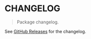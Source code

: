 # CHANGELOG

> Package changelog.

See [GitHub Releases](https://github.com/stdlib-js/stats-incr-mmaape/releases) for the changelog.